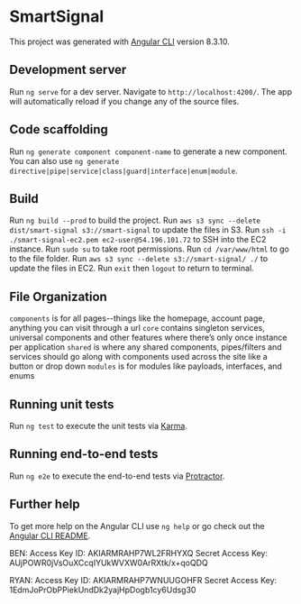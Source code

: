 # SmartSignal

This project was generated with [Angular CLI](https://github.com/angular/angular-cli) version 8.3.10.

## Development server

Run `ng serve` for a dev server. Navigate to `http://localhost:4200/`. The app will automatically reload if you change any of the source files.

## Code scaffolding

Run `ng generate component component-name` to generate a new component. You can also use `ng generate directive|pipe|service|class|guard|interface|enum|module`.

## Build
Run `ng build --prod` to build the project.
Run `aws s3 sync --delete dist/smart-signal s3://smart-signal` to update the files in S3.
Run `ssh -i ./smart-signal-ec2.pem ec2-user@54.196.101.72` to SSH into the EC2 instance.
Run `sudo su` to take root permissions.
Run `cd /var/www/html` to go to the file folder.
Run `aws s3 sync --delete s3://smart-signal/ ./` to update the files in EC2.
Run `exit` then `logout` to return to terminal.

## File Organization

`components` is for all pages--things like the homepage, account page, anything you can visit through a url
`core` contains singleton services, universal components and other features where there’s only once instance per application
`shared` is where any shared components, pipes/filters and services should go along with components used across the site like a button or drop down
`modules` is for modules like payloads, interfaces, and enums

## Running unit tests

Run `ng test` to execute the unit tests via [Karma](https://karma-runner.github.io).

## Running end-to-end tests

Run `ng e2e` to execute the end-to-end tests via [Protractor](http://www.protractortest.org/).

## Further help

To get more help on the Angular CLI use `ng help` or go check out the [Angular CLI README](https://github.com/angular/angular-cli/blob/master/README.md).


BEN: 
Access Key ID: AKIARMRAHP7WL2FRHYXQ
Secret Access Key: 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

RYAN: 
Access Key ID: AKIARMRAHP7WNUUGOHFR
Secret Access Key: 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